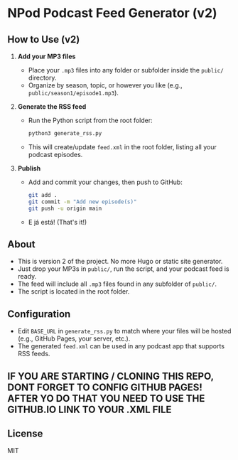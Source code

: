 # NPod Podcast Feed Generator (v2)

## How to Use (v2)

1. **Add your MP3 files**
   - Place your `.mp3` files into any folder or subfolder inside the `public/` directory.
   - Organize by season, topic, or however you like (e.g., `public/season1/episode1.mp3`).

2. **Generate the RSS feed**
   - Run the Python script from the root folder:
     ```bash
     python3 generate_rss.py
     ```
   - This will create/update `feed.xml` in the root folder, listing all your podcast episodes.

3. **Publish**
   - Add and commit your changes, then push to GitHub:
     ```bash
     git add .
     git commit -m "Add new episode(s)"
     git push -u origin main
     ```
   - E já está! (That's it!)

## About
- This is version 2 of the project. No more Hugo or static site generator.
- Just drop your MP3s in `public/`, run the script, and your podcast feed is ready.
- The feed will include all `.mp3` files found in any subfolder of `public/`.
- The script is located in the root folder.

## Configuration
- Edit `BASE_URL` in `generate_rss.py` to match where your files will be hosted (e.g., GitHub Pages, your server, etc.).
- The generated `feed.xml` can be used in any podcast app that supports RSS feeds.


## IF YOU ARE STARTING / CLONING THIS REPO, DONT FORGET TO CONFIG GITHUB PAGES! AFTER YO DO THAT YOU NEED TO USE THE GITHUB.IO LINK TO YOUR .XML FILE


## License
MIT
